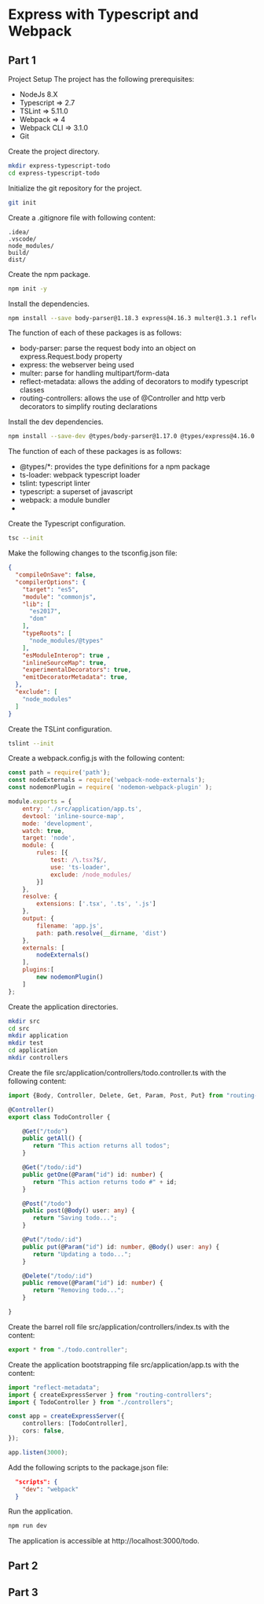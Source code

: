 # Express with Typescript and Webpack

## Part 1

Project Setup
The project has the following prerequisites:

* NodeJs 8.X
* Typescript  => 2.7
* TSLint => 5.11.0
* Webpack  => 4
* Webpack CLI => 3.1.0
* Git

Create the project directory.

```bash
mkdir express-typescript-todo
cd express-typescript-todo
```

Initialize the git repository for the project.

```bash
git init
```

Create a .gitignore file with following content:

```
.idea/
.vscode/
node_modules/
build/
dist/
```

Create the npm package.

```bash
npm init -y
```

Install the dependencies.

```bash
npm install --save body-parser@1.18.3 express@4.16.3 multer@1.3.1 reflect-metadata@0.1.10 routing-controllers@0.7.7
```

The function of each of these packages is as follows:

* body-parser: parse the request body into an object on express.Request.body property
* express: the webserver being used
* multer: parse for handling multipart/form-data
* reflect-metadata: allows the adding of decorators to modify typescript classes
* routing-controllers: allows the use of @Controller and http verb decorators to simplify routing declarations

Install the dev dependencies.

```bash
npm install --save-dev @types/body-parser@1.17.0 @types/express@4.16.0 @types/multer@1.3.7 ts-loader@4.5.0 tslint@5.11.0 typescript@3.0.1 webpack@4.17.1 webpack-cli@3.1.0 nodemon-webpack-plugin@4.0.3 webpack-node-externals@1.7.2
```

The function of each of these packages is as follows:

* @types/*: provides the type definitions for a npm package
* ts-loader: webpack typescript loader
* tslint: typescript linter
* typescript: a superset of javascript
* webpack: a module bundler
* 

Create the Typescript configuration.

```bash
tsc --init
```

Make the following changes to the tsconfig.json file:

```json
{
  "compileOnSave": false,
  "compilerOptions": {
    "target": "es5",
    "module": "commonjs",
    "lib": [
      "es2017",
      "dom"
    ],
    "typeRoots": [
      "node_modules/@types"
    ],
    "esModuleInterop": true ,
    "inlineSourceMap": true,
    "experimentalDecorators": true,
    "emitDecoratorMetadata": true,  
  },
  "exclude": [
    "node_modules"
  ]
}
```

Create the TSLint configuration.

```bash
tslint --init
```

Create a webpack.config.js with the following content:

```js
const path = require('path');
const nodeExternals = require('webpack-node-externals');
const nodemonPlugin = require( 'nodemon-webpack-plugin' );

module.exports = {
    entry: './src/application/app.ts',
    devtool: 'inline-source-map',
    mode: 'development',
    watch: true,
    target: 'node',
    module: {
        rules: [{
            test: /\.tsx?$/,
            use: 'ts-loader',
            exclude: /node_modules/
        }]
    },
    resolve: {
        extensions: ['.tsx', '.ts', '.js']
    },
    output: {
        filename: 'app.js',
        path: path.resolve(__dirname, 'dist')
    },
    externals: [
        nodeExternals()
    ],
    plugins:[
        new nodemonPlugin()
    ]
};

```

Create the application directories.

```bash
mkdir src
cd src
mkdir application
mkdir test
cd application
mkdir controllers
```
Create the file src/application/controllers/todo.controller.ts with the following content:

```typescript
import {Body, Controller, Delete, Get, Param, Post, Put} from "routing-controllers";

@Controller()
export class TodoController {

    @Get("/todo")
    public getAll() {
       return "This action returns all todos";
    }

    @Get("/todo/:id")
    public getOne(@Param("id") id: number) {
       return "This action returns todo #" + id;
    }

    @Post("/todo")
    public post(@Body() user: any) {
       return "Saving todo...";
    }

    @Put("/todo/:id")
    public put(@Param("id") id: number, @Body() user: any) {
       return "Updating a todo...";
    }

    @Delete("/todo/:id")
    public remove(@Param("id") id: number) {
       return "Removing todo...";
    }

}

```

Create the barrel roll file src/application/controllers/index.ts with the content:

```typescript
export * from "./todo.controller";
```

Create the application bootstrapping file src/application/app.ts with the content:

```typescript
import "reflect-metadata";
import { createExpressServer } from "routing-controllers";
import { TodoController } from "./controllers";

const app = createExpressServer({
    controllers: [TodoController],
    cors: false,
});

app.listen(3000);

```

Add the following scripts to the package.json file:

```json
  "scripts": {
    "dev": "webpack"
  }
```

Run the application.

```bash
npm run dev
```

The application is accessible at http://localhost:3000/todo.



## Part 2

## Part 3
